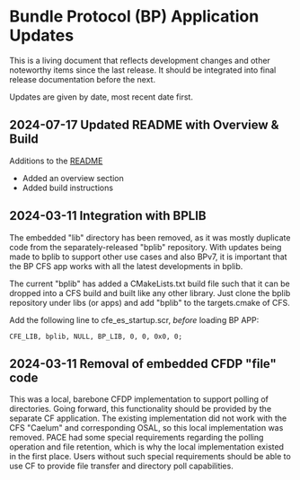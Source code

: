 # Bundle Protocol (BP) Application Updates

This is a living document that reflects development changes and other noteworthy items since the last release.
It should be integrated into final release documentation before the next.

Updates are given by date, most recent date first.

## 2024-07-17 Updated README with Overview & Build

Additions to the [README](../README.md)
- Added an overview section
- Added build instructions

## 2024-03-11 Integration with BPLIB

The embedded "lib" directory has been removed, as it was mostly duplicate code from the separately-released "bplib" repository.  With updates being made to bplib to support other use cases and also BPv7, it is important that the BP CFS app works with all the latest developments in bplib.

The current "bplib" has added a CMakeLists.txt build file such that it can be dropped into a CFS build and built like any other library.  Just clone the bplib repository under libs (or apps) and add "bplib" to the targets.cmake of CFS.

Add the following line to cfe_es_startup.scr, _before_ loading BP APP:

    CFE_LIB, bplib, NULL, BP_LIB, 0, 0, 0x0, 0;

## 2024-03-11 Removal of embedded CFDP "file" code

This was a local, barebone CFDP implementation to support polling of directories.  Going forward, this functionality should be provided by the separate CF application.  The existing implementation did not work with the CFS "Caelum" and corresponding OSAL, so this local implementation was removed.  PACE had some special requirements regarding the polling operation and file retention, which is why the local implementation existed in the first place.  Users without such special requirements should be able to use CF to provide file transfer and directory poll capabilities.
